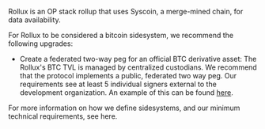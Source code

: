 Rollux is an OP stack rollup that uses Syscoin, a merge-mined chain, for data availability.

For Rollux to be considered a bitcoin sidesystem, we recommend the following upgrades:

- Create a federated two-way peg for an official BTC derivative asset: The Rollux's BTC TVL is managed by centralized custodians. We recommend that the protocol implements a public, federated two way peg. Our requirements see at least 5 individual signers external to the development organization. An example of this can be found [here](https://bitcoinl2labs.com/sbtc-rollout#sbtc-signers).

For more information on how we define sidesystems, and our minimum technical requirements, see here.